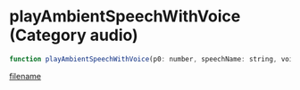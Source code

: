 # playAmbientSpeechWithVoice (Category audio)

```js
function playAmbientSpeechWithVoice(p0: number, speechName: string, voiceName: string, speechParam: string, p4: boolean): void
```

[filename](playAmbientSpeechWithVoice_m.md ':include')